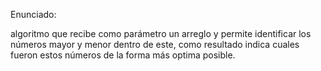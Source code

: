 Enunciado:

algoritmo que recibe como parámetro un arreglo y permite identificar los números mayor y menor dentro de este, como resultado indica cuales fueron estos números de la forma más optima posible. 
